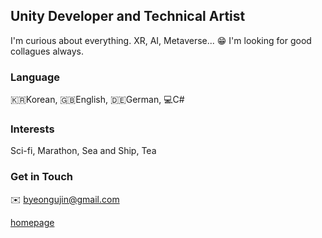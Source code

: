 ## Unity Developer and Technical Artist
I'm curious about everything. XR, AI, Metaverse... :grin:
I'm looking for good collagues always.

### Language
:kr:Korean, :gb:English, :de:German, :computer:C#

### Interests
Sci-fi, Marathon, Sea and Ship, Tea

### Get in Touch
:envelope: byeongujin@gmail.com

[homepage](http://oktopusmagazine.com/)

